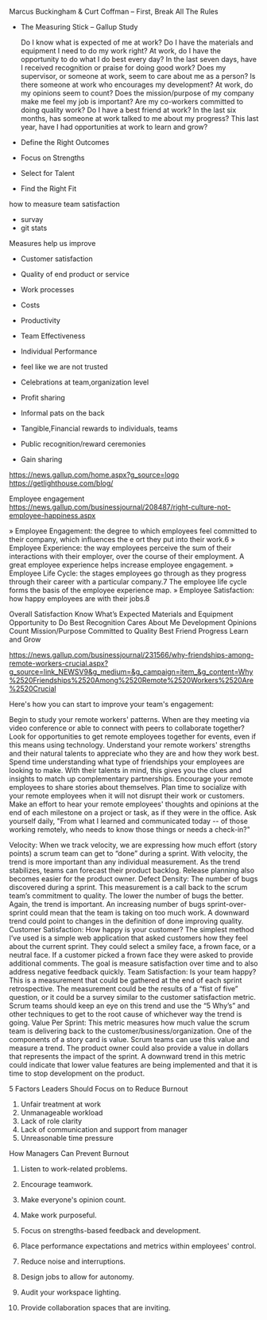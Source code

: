 Marcus Buckingham & Curt Coffman – First, Break All The Rules

* The Measuring Stick – Gallup Study 

    Do I know what is expected of me at work?
    Do I have the materials and equipment I need to do my work right?
    At work, do I have the opportunity to do what I do best every day?
    In the last seven days, have I received recognition or praise for doing good work?
    Does my supervisor, or someone at work, seem to care about me as a person?
    Is there someone at work who encourages my development?
    At work, do my opinions seem to count?
    Does the mission/purpose of my company make me feel my job is important?
    Are my co-workers committed to doing quality work?
    Do I have a best friend at work?
    In the last six months, has someone at work talked to me about my progress?
    This last year, have I had opportunities at work to learn and grow?
    
* Define the Right Outcomes
* Focus on Strengths
* Select for Talent
* Find the Right Fit


how to measure team satisfaction
* survay
* git stats


Measures help us improve	
* Customer satisfaction	
* Quality of end product or service	
* Work processes	
* Costs
* Productivity
* Team Effectiveness	
* Individual Performance	


* feel like we are not trusted


* Celebrations at team,organization level
* Profit sharing	
* Informal pats on the back	
* Tangible,Financial rewards to individuals, teams
* Public recognition/reward ceremonies	
* Gain sharing	

https://news.gallup.com/home.aspx?g_source=logo
https://getlighthouse.com/blog/

Employee engagement
https://news.gallup.com/businessjournal/208487/right-culture-not-employee-happiness.aspx

» Employee Engagement: the degree to which employees feel committed to their company, which influences the e ort they put into their work.6
» Employee Experience: the way employees perceive the sum of their interactions with their employer, over the course of their employment. A great employee experience helps increase employee engagement.
» Employee Life Cycle: the stages employees go through as they progress through their career with a particular company.7 The employee life cycle forms the basis of the employee experience map.
» Employee Satisfaction: how happy employees are with their jobs.8

Overall Satisfaction
Know What’s Expected
Materials and Equipment
Opportunity to Do Best
Recognition
Cares About Me
Development
Opinions Count
Mission/Purpose
Committed to Quality
Best Friend
Progress
Learn and Grow

https://news.gallup.com/businessjournal/231566/why-friendships-among-remote-workers-crucial.aspx?g_source=link_NEWSV9&g_medium=&g_campaign=item_&g_content=Why%2520Friendships%2520Among%2520Remote%2520Workers%2520Are%2520Crucial

Here's how you can start to improve your team's engagement:

Begin to study your remote workers' patterns. When are they meeting via video conference or able to connect with peers to collaborate together?
Look for opportunities to get remote employees together for events, even if this means using technology.
Understand your remote workers' strengths and their natural talents to appreciate who they are and how they work best.
Spend time understanding what type of friendships your employees are looking to make. With their talents in mind, this gives you the clues and insights to match up complementary partnerships.
Encourage your remote employees to share stories about themselves.
Plan time to socialize with your remote employees when it will not disrupt their work or customers.
Make an effort to hear your remote employees' thoughts and opinions at the end of each milestone on a project or task, as if they were in the office.
Ask yourself daily, "From what I learned and communicated today -- of those working remotely, who needs to know those things or needs a check-in?"

Velocity: When we track velocity, we are expressing how much effort (story points) a scrum team can get to “done” during a sprint. With velocity, the trend is more important than any individual measurement. As the trend stabilizes, teams can forecast their product backlog. Release planning also becomes easier for the product owner.
Defect Density: The number of bugs discovered during a sprint. This measurement is a call back to the scrum team’s commitment to quality. The lower the number of bugs the better. Again, the trend is important. An increasing number of bugs sprint-over-sprint could mean that the team is taking on too much work. A downward trend could point to changes in the definition of done improving quality.
Customer Satisfaction: How happy is your customer? The simplest method I’ve used is a simple web application that asked customers how they feel about the current sprint. They could select a smiley face, a frown face, or a neutral face. If a customer picked a frown face they were asked to provide additional comments. The goal is measure satisfaction over time and to also address negative feedback quickly.
Team Satisfaction: Is your team happy? This is a measurement that could be gathered at the end of each sprint retrospective. The measurement could be the results of a “fist of five” question, or it could be a survey similar to the customer satisfaction metric. Scrum teams should keep an eye on this trend and use the “5 Why’s” and other techniques to get to the root cause of whichever way the trend is going.
Value Per Sprint: This metric measures how much value the scrum team is delivering back to the customer/business/organization. One of the components of a story card is value. Scrum teams can use this value and measure a trend. The product owner could also provide a value in dollars that represents the impact of the sprint. A downward trend in this metric could indicate that lower value features are being implemented and that it is time to stop development on the product.



5 Factors Leaders Should Focus on to Reduce Burnout

1. Unfair treatment at work
2. Unmanageable workload
3. Lack of role clarity
4. Lack of communication and support from manager
5. Unreasonable time pressure

How Managers Can Prevent Burnout

1. Listen to work-related problems.
2. Encourage teamwork.
3. Make everyone's opinion count.
4. Make work purposeful.
5. Focus on strengths-based feedback and development.

1. Place performance expectations and metrics within employees' control.
2. Reduce noise and interruptions.
3. Design jobs to allow for autonomy.
4. Audit your workspace lighting.
5. Provide collaboration spaces that are inviting.









